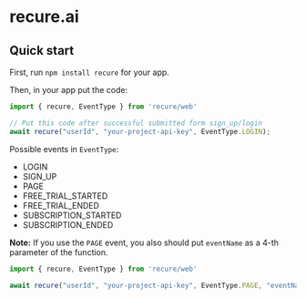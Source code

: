 # recure.ai

## Quick start

First, run `npm install recure` for your app.

Then, in your app put the code:

```typescript
import { recure, EventType } from 'recure/web'

// Put this code after successful submitted form sign_up/login
await recure("userId", "your-project-api-key", EventType.LOGIN);
```

Possible events in `EventType`:
* LOGIN
* SIGN_UP
* PAGE
* FREE_TRIAL_STARTED
* FREE_TRIAL_ENDED
* SUBSCRIPTION_STARTED
* SUBSCRIPTION_ENDED

**Note:** If you use the `PAGE` event, you also should put `eventName` as a 4-th parameter of the function.

```typescript
import { recure, EventType } from 'recure/web'

await recure("userId", "your-project-api-key", EventType.PAGE, "eventName");
```